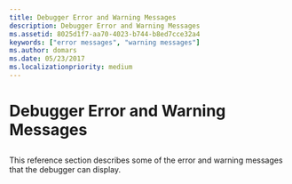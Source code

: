 ```yaml
---
title: Debugger Error and Warning Messages
description: Debugger Error and Warning Messages
ms.assetid: 8025d1f7-aa70-4023-b744-b8ed7cce32a4
keywords: ["error messages", "warning messages"]
ms.author: domars
ms.date: 05/23/2017
ms.localizationpriority: medium
---
```


# Debugger Error and Warning Messages


## <span id="ddk_debugger_error_and_warning_messages_dbg"></span><span id="DDK_DEBUGGER_ERROR_AND_WARNING_MESSAGES_DBG"></span>


This reference section describes some of the error and warning messages that the debugger can display.

 

 





